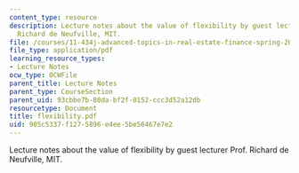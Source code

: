 ```yaml
---
content_type: resource
description: Lecture notes about the value of flexibility by guest lecturer Prof.
  Richard de Neufville, MIT.
file: /courses/11-434j-advanced-topics-in-real-estate-finance-spring-2007/905c5337f1275896e4ee5be56467e7e2_flexibility.pdf
file_type: application/pdf
learning_resource_types:
- Lecture Notes
ocw_type: OCWFile
parent_title: Lecture Notes
parent_type: CourseSection
parent_uid: 93cbbe7b-80da-bf2f-0152-ccc3d52a12db
resourcetype: Document
title: flexibility.pdf
uid: 905c5337-f127-5896-e4ee-5be56467e7e2
---
```

Lecture notes about the value of flexibility by guest lecturer Prof. Richard de Neufville, MIT.

